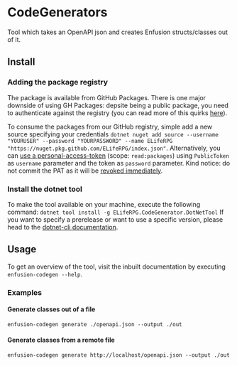 # CodeGenerators
Tool which takes an OpenAPI json and creates Enfusion structs/classes out of it.

## Install

### Adding the package registry 

The package is available from GitHub Packages. There is one major downside of using GH Packages: depsite being a public package, you need to authenticate against the registry (you can read more of this quirks [here](https://github.community/t/download-from-github-package-registry-without-authentication/14407)).

To consume the packages from our GitHub registry, simple add a new source specifying your credentials `dotnet nuget add source --username "YOURUSER" --password "YOURPASSWORD" --name ELifeRPG "https://nuget.pkg.github.com/ELifeRPG/index.json"`.
Alternatively, you can [use a personal-access-token](https://github.com/settings/tokens/new) (scope: `read:packages`) using `PublicToken` as `username` parameter and the token as `password` parameter. Kind notice: do not commit the PAT as it will be [revoked immediately](https://docs.github.com/en/authentication/keeping-your-account-and-data-secure/token-expiration-and-revocation#token-revoked-when-pushed-to-a-public-repository-or-public-gist).


### Install the dotnet tool

To make the tool available on your machine, execute the following command: `dotnet tool install -g ELifeRPG.CodeGenerator.DotNetTool`
If you want to specify a prerelease or want to use a specific version, please head to the [dotnet-cli documentation](https://docs.microsoft.com/en-us/dotnet/core/tools/dotnet-tool-install).

## Usage

To get an overview of the tool, visit the inbuilt documentation by executing `enfusion-codegen --help`.

### Examples

#### Generate classes out of a file
`enfusion-codegen generate ./openapi.json --output ./out`

#### Generate classes from a remote file
`enfusion-codegen generate http://localhost/openapi.json --output ./out`
